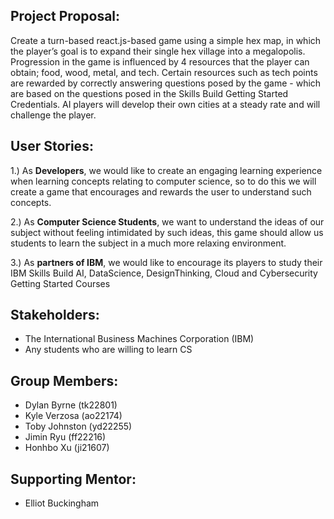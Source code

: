 

## **Project Proposal:**

Create a turn-based react.js-based game using a simple hex map, in which the player’s goal is to expand their single hex village into a megalopolis. Progression in the game is influenced by 4 resources that the player can obtain; food, wood, metal, and tech. Certain resources such as tech points are rewarded by correctly answering questions posed by the game - which are based on the questions posed in the Skills Build Getting Started Credentials. AI players will develop their own cities at a steady rate and will challenge the player.


## **User Stories:**
1.) As **Developers**, we would like to create an engaging learning experience when learning concepts relating to computer science, so to do this we will create a game that encourages and rewards the user to understand such concepts.

2.)  As **Computer Science Students**, we want to understand the ideas of our subject without feeling intimidated by such ideas, this game should allow us students to learn the subject in a much more relaxing environment.

3.) As **partners of IBM**, we would like to encourage its players to study their IBM Skills Build AI, DataScience, DesignThinking, Cloud and Cybersecurity Getting Started Courses

  
  

## **Stakeholders:**

- The International Business Machines Corporation (IBM)
- Any students who are willing to learn CS

## **Group Members:**
- Dylan Byrne (tk22801)
- Kyle Verzosa (ao22174)
- Toby Johnston (yd22255)
- Jimin Ryu (ff22216)
- Honhbo Xu (ji21607)
  

## **Supporting Mentor:**

- Elliot Buckingham
